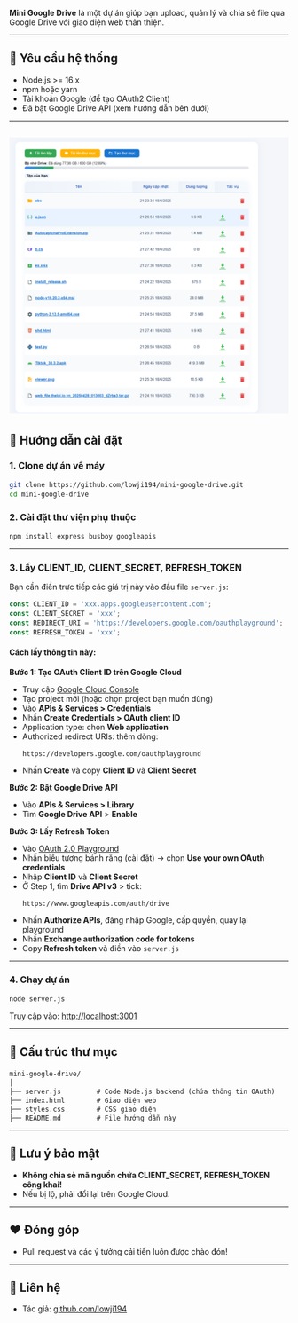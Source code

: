 
**Mini Google Drive** là một dự án giúp bạn upload, quản lý và chia sẻ file qua Google Drive với giao diện web thân thiện.

---

## 💾 Yêu cầu hệ thống

- Node.js >= 16.x
- npm hoặc yarn
- Tài khoản Google (để tạo OAuth2 Client)
- Đã bật Google Drive API (xem hướng dẫn bên dưới)

---
![Ảnh minh họa](Screenshot.png)
---

## 🚀 Hướng dẫn cài đặt

### 1. Clone dự án về máy

```bash
git clone https://github.com/lowji194/mini-google-drive.git
cd mini-google-drive
```

### 2. Cài đặt thư viện phụ thuộc

```bash
npm install express busboy googleapis
```

---

### 3. Lấy CLIENT_ID, CLIENT_SECRET, REFRESH_TOKEN

Bạn cần điền trực tiếp các giá trị này vào đầu file `server.js`:

```js
const CLIENT_ID = 'xxx.apps.googleusercontent.com';
const CLIENT_SECRET = 'xxx';
const REDIRECT_URI = 'https://developers.google.com/oauthplayground';
const REFRESH_TOKEN = 'xxx';
```

#### Cách lấy thông tin này:

**Bước 1: Tạo OAuth Client ID trên Google Cloud**  
- Truy cập [Google Cloud Console](https://console.cloud.google.com/)
- Tạo project mới (hoặc chọn project bạn muốn dùng)
- Vào **APIs & Services > Credentials**
- Nhấn **Create Credentials > OAuth client ID**
- Application type: chọn **Web application**
- Authorized redirect URIs: thêm dòng:
  ```
  https://developers.google.com/oauthplayground
  ```
- Nhấn **Create** và copy **Client ID** và **Client Secret**

**Bước 2: Bật Google Drive API**  
- Vào **APIs & Services > Library**
- Tìm **Google Drive API** > **Enable**

**Bước 3: Lấy Refresh Token**  
- Vào [OAuth 2.0 Playground](https://developers.google.com/oauthplayground/)
- Nhấn biểu tượng bánh răng (cài đặt) → chọn **Use your own OAuth credentials**
- Nhập **Client ID** và **Client Secret**
- Ở Step 1, tìm **Drive API v3** > tick:
  ```
  https://www.googleapis.com/auth/drive
  ```
- Nhấn **Authorize APIs**, đăng nhập Google, cấp quyền, quay lại playground
- Nhấn **Exchange authorization code for tokens**
- Copy **Refresh token** và điền vào `server.js`

---

### 4. Chạy dự án

```bash
node server.js
```
Truy cập vào: [http://localhost:3001](http://localhost:3001)

---

## 📁 Cấu trúc thư mục

```
mini-google-drive/
│
├── server.js         # Code Node.js backend (chứa thông tin OAuth)
├── index.html        # Giao diện web
├── styles.css        # CSS giao diện
├── README.md         # File hướng dẫn này
```

---

## 📢 Lưu ý bảo mật

- **Không chia sẻ mã nguồn chứa CLIENT_SECRET, REFRESH_TOKEN công khai!**
- Nếu bị lộ, phải đổi lại trên Google Cloud.

---

## ❤️ Đóng góp

- Pull request và các ý tưởng cải tiến luôn được chào đón!

---

## 📧 Liên hệ

- Tác giả: [github.com/lowji194](https://github.com/lowji194)
